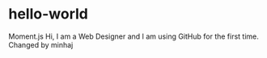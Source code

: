 # hello-world
Moment.js
Hi, I am a Web Designer and I am using GitHub for the first time.
Changed by minhaj
